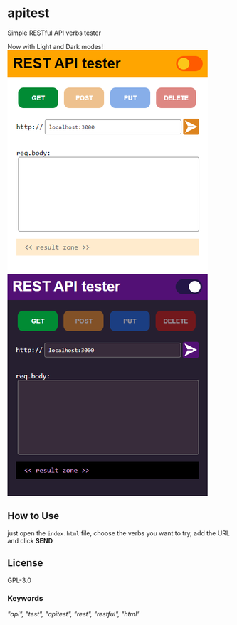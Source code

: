 # apitest
Simple RESTful API verbs tester

Now with Light and Dark modes!
![light](./img/sslight.png)
![dark](./img/ssdark.png)

## How to Use
just open the ```index.html``` file, choose the verbs you want to try, add the URL and click **SEND**

## License
GPL-3.0

### Keywords
_"api", "test", "apitest", "rest", "restful", "html"_
